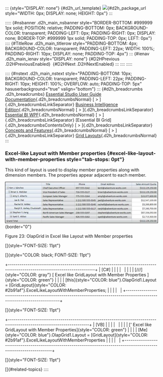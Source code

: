 ::: {style="DISPLAY: none"}
[](ms-xhelp:///?Id=d2h_url_template){#d2h_url_template} ![](!package_url!){#d2h_package_url style="WIDTH: 0px; DISPLAY: none; HEIGHT: 0px"}
:::

::::: {#nsbanner .d2h_main_nsbanner style="BORDER-BOTTOM: #999999 1px solid; POSITION: relative; PADDING-BOTTOM: 0px; BACKGROUND-COLOR: transparent; PADDING-LEFT: 0px; PADDING-RIGHT: 0px; DISPLAY: none; BORDER-TOP: #999999 1px solid; PADDING-TOP: 0px; LEFT: 0px"}
:::: {#TitleRow .d2h_main_titlerow style="PADDING-BOTTOM: 4px; BACKGROUND-COLOR: transparent; PADDING-LEFT: 22px; WIDTH: 100%; PADDING-RIGHT: 10px; DISPLAY: none; PADDING-TOP: 4px"}
::: {#ienav .d2h_main_ienav style="DISPLAY: none"}
[](ms-xhelp:///?Id=063179ae-ea86-4963-9d7b-c36a924546fa){#D2HPrevious .D2HPreviousEnabled}  [](ms-xhelp:///?Id=d64569d5-32b3-45da-b159-01175af4b61c){#D2HNext .D2HNextEnabled}
:::
::::
:::::

:::: {#nstext .d2h_main_nstext style="PADDING-BOTTOM: 10px; BACKGROUND-COLOR: transparent; PADDING-LEFT: 22px; PADDING-RIGHT: 10px; HEIGHT: 100%; OVERFLOW: auto; PADDING-TOP: 5px" hasuserbackground="true" valign="bottom"}
::: {#d2h_breadcrumbs .d2h_breadcrumbs}
[Essential Studio User Guide Documentation](ms-xhelp:///?Id=12457748-09e3-4d74-a240-8e049cedf030){.d2h_breadcrumbsNormal} [ \> ]{.d2h_breadcrumbsLinkSeparator} [Business Intelligence Edition](ms-xhelp:///?Id=fdf33dd8-62b2-47b9-ad7b-fc50e590bca5){.d2h_breadcrumbsNormal} [ \> ]{.d2h_breadcrumbsLinkSeparator} [Essential BI WPF](ms-xhelp:///?Id=41e3d586-d922-4a01-8272-679fe4ae7343){.d2h_breadcrumbsNormal} [ \> ]{.d2h_breadcrumbsLinkSeparator} [Essential BI Grid]{.d2h_breadcrumbsContentsOnly} [ \> ]{.d2h_breadcrumbsLinkSeparator} [Concepts and Features](ms-xhelp:///?Id=ea758680-939d-4d65-8abe-8c3be198af29){.d2h_breadcrumbsNormal} [ \> ]{.d2h_breadcrumbsLinkSeparator} [Grid Layouts](ms-xhelp:///?Id=800d1402-5911-4002-ad2f-88f57bb560ee){.d2h_breadcrumbsNormal}
:::

### Excel-like Layout with Member properties {#excel-like-layout-with-member-properties style="tab-stops: 0pt"}

This kind of layout is used to display member properties along with dimension members. The properties appear adjacent to each member.

![](ImagesExt/image44_27.jpg){border="0"}

Figure 23: OlapGrid in Excel like Layout with Member properties

[]{style="FONT-SIZE: 11pt"} 

[]{style="COLOR: black; FONT-SIZE: 11pt"} 

+--------------------------------------------------------------------------------------------------------------------------+
| \[C#\]                                                                                                                   |
|                                                                                                                          |
|                                                                                                                          |
|                                                                                                                          |
| [///]{style="COLOR: gray"} [ Excel like GridLayout with Member Properties ]{style="COLOR: green"}                        |
|                                                                                                                          |
| [this]{style="COLOR: blue"}.OlapGrid1.Layout = [GridLayout]{style="COLOR: #2b91af"}.ExcelLikeLayoutWithMemberProperties; |
|                                                                                                                          |
|                                                                                                                          |
+--------------------------------------------------------------------------------------------------------------------------+

[]{style="FONT-SIZE: 11pt"} 

+-----------------------------------------------------------------------------------------------------------------------+
| \[VB\]                                                                                                                |
|                                                                                                                       |
|                                                                                                                       |
|                                                                                                                       |
| [\' Excel like GridLayout with Member Properties]{style="COLOR: green"}                                               |
|                                                                                                                       |
| [Me]{style="COLOR: blue"}.OlapGrid1.Layout = [GridLayout]{style="COLOR: #2b91af"}.ExcelLikeLayoutWithMemberProperties |
|                                                                                                                       |
|                                                                                                                       |
+-----------------------------------------------------------------------------------------------------------------------+

[]{style="FONT-SIZE: 11pt"} 

[]{#related-topics}
::::
